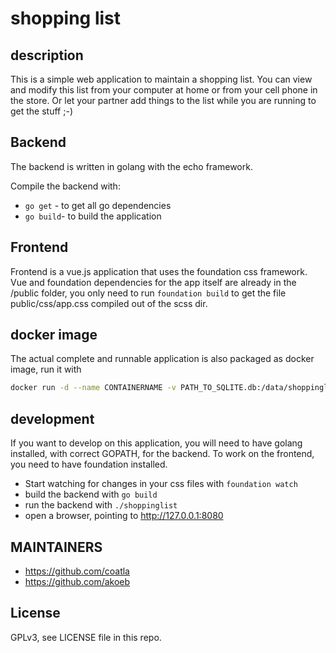 # shopping list #

## description ##

This is a simple web application to maintain a shopping list. You can view and modify this list from your computer at home or from your cell phone in the store. Or let your partner add things to the list while you are running to get the stuff ;-)

## Backend ##

The backend is written in golang with the echo framework.

Compile the backend with:

* `go get` - to get all go dependencies
* `go build`- to build the application

## Frontend ##

Frontend is a vue.js application that uses the foundation css framework. Vue and foundation dependencies for the app itself are already in the /public folder, you only need to run `foundation build` to get the file public/css/app.css compiled out of the scss dir.

## docker image ##

The actual complete and runnable application is also packaged as docker image, run it with 

```bash
docker run -d --name CONTAINERNAME -v PATH_TO_SQLITE.db:/data/shoppinglist.db akoeb/shoppinglist
```

## development ##

If you want to develop on this application, you will need to have golang installed, with correct GOPATH, for the backend. To work on the frontend, you need to have foundation installed.

* Start watching for changes in your css files with `foundation watch`
* build the backend with `go build`
* run the backend with `./shoppinglist`
* open a browser, pointing to http://127.0.0.1:8080

## MAINTAINERS ##

* https://github.com/coatla
* https://github.com/akoeb

## License ##

GPLv3, see LICENSE file in this repo.